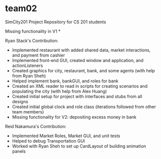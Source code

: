 team02
======

SimCity201 Project Repository for CS 201 students

Missing functionality in V1
 * 

Ryan Stack's Contribution:
 * Implemented restaurant with added shared data, market interactions, and payment from cashier
 * Implemented front-end GUI, created window and application, and actionListeners
 * Created graphics for city, restaurant, bank, and some agents (with help from Ryan Sheh)
 * Helped implement bank, bankGUI, and roles for bank
 * Created an XML reader to read in scripts for creating scenarios and populating the city (with help from Alex Huang)
 * Created initial setup for project with interfaces and stubs from all designs
 * Created initial global clock and role class (iterations followed from other team members)
 * Missing functionality for V2: depositing excess money in bank

Reid Nakamura's Contribution:
 * Implemented Market Roles, Market GUI, and unit tests
 * Helped to debug Transportation GUI
 * Worked with Ryan Sheh to set up CardLayout of building animation panels
